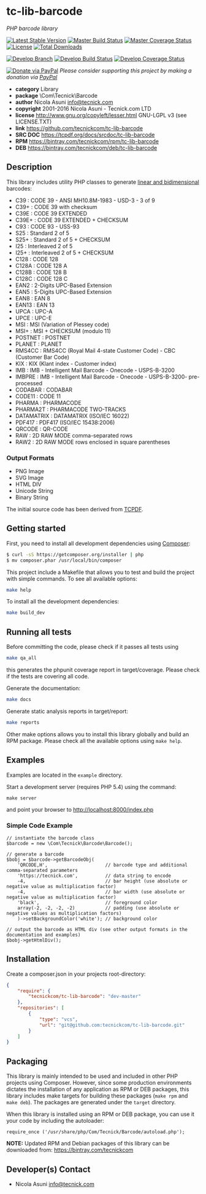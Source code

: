 # tc-lib-barcode
*PHP barcode library*

[![Latest Stable Version](https://poser.pugx.org/tecnickcom/tc-lib-barcode/version)](https://packagist.org/packages/tecnickcom/tc-lib-barcode)
[![Master Build Status](https://secure.travis-ci.org/tecnickcom/tc-lib-barcode.png?branch=master)](https://travis-ci.org/tecnickcom/tc-lib-barcode?branch=master)
[![Master Coverage Status](https://coveralls.io/repos/tecnickcom/tc-lib-barcode/badge.svg?branch=master&service=github)](https://coveralls.io/github/tecnickcom/tc-lib-barcode?branch=master)
[![License](https://poser.pugx.org/tecnickcom/tc-lib-barcode/license)](https://packagist.org/packages/tecnickcom/tc-lib-barcode)
[![Total Downloads](https://poser.pugx.org/tecnickcom/tc-lib-barcode/downloads)](https://packagist.org/packages/tecnickcom/tc-lib-barcode)

[![Develop Branch](https://img.shields.io/badge/-develop:-gray.svg)](https://github.com/tecnickcom/tc-lib-barcode/tree/develop)
[![Develop Build Status](https://secure.travis-ci.org/tecnickcom/tc-lib-barcode.png?branch=develop)](https://travis-ci.org/tecnickcom/tc-lib-barcode?branch=develop)
[![Develop Coverage Status](https://coveralls.io/repos/tecnickcom/tc-lib-barcode/badge.svg?branch=develop&service=github)](https://coveralls.io/github/tecnickcom/tc-lib-barcode?branch=develop)

[![Donate via PayPal](https://img.shields.io/badge/donate-paypal-87ceeb.svg)](https://www.paypal.com/cgi-bin/webscr?cmd=_donations&currency_code=GBP&business=paypal@tecnick.com&item_name=donation%20for%20tc-lib-barcode%20project)
*Please consider supporting this project by making a donation via [PayPal](https://www.paypal.com/cgi-bin/webscr?cmd=_donations&currency_code=GBP&business=paypal@tecnick.com&item_name=donation%20for%20tc-lib-barcode%20project)*

* **category**    Library
* **package**     \Com\Tecnick\Barcode
* **author**      Nicola Asuni <info@tecnick.com>
* **copyright**   2001-2016 Nicola Asuni - Tecnick.com LTD
* **license**     http://www.gnu.org/copyleft/lesser.html GNU-LGPL v3 (see LICENSE.TXT)
* **link**        https://github.com/tecnickcom/tc-lib-barcode
* **SRC DOC**     https://tcpdf.org/docs/srcdoc/tc-lib-barcode
* **RPM**         https://bintray.com/tecnickcom/rpm/tc-lib-barcode
* **DEB**         https://bintray.com/tecnickcom/deb/tc-lib-barcode

## Description

This library includes utility PHP classes to generate [linear and bidimensional](BARCODE_TYPES.md) barcodes:

* C39        : CODE 39 - ANSI MH10.8M-1983 - USD-3 - 3 of 9
* C39+       : CODE 39 with checksum
* C39E       : CODE 39 EXTENDED
* C39E+      : CODE 39 EXTENDED + CHECKSUM
* C93        : CODE 93 - USS-93
* S25        : Standard 2 of 5
* S25+       : Standard 2 of 5 + CHECKSUM
* I25        : Interleaved 2 of 5
* I25+       : Interleaved 2 of 5 + CHECKSUM
* C128       : CODE 128
* C128A      : CODE 128 A
* C128B      : CODE 128 B
* C128C      : CODE 128 C
* EAN2       : 2-Digits UPC-Based Extension
* EAN5       : 5-Digits UPC-Based Extension
* EAN8       : EAN 8
* EAN13      : EAN 13
* UPCA       : UPC-A
* UPCE       : UPC-E
* MSI        : MSI (Variation of Plessey code)
* MSI+       : MSI + CHECKSUM (modulo 11)
* POSTNET    : POSTNET
* PLANET     : PLANET
* RMS4CC     : RMS4CC (Royal Mail 4-state Customer Code) - CBC (Customer Bar Code)
* KIX        : KIX (Klant index - Customer index)
* IMB        : IMB - Intelligent Mail Barcode - Onecode - USPS-B-3200
* IMBPRE     : IMB - Intelligent Mail Barcode - Onecode - USPS-B-3200- pre-processed
* CODABAR    : CODABAR
* CODE11     : CODE 11
* PHARMA     : PHARMACODE
* PHARMA2T   : PHARMACODE TWO-TRACKS
* DATAMATRIX : DATAMATRIX (ISO/IEC 16022)
* PDF417     : PDF417 (ISO/IEC 15438:2006)
* QRCODE     : QR-CODE
* RAW        : 2D RAW MODE comma-separated rows
* RAW2       : 2D RAW MODE rows enclosed in square parentheses

### Output Formats

* PNG Image
* SVG Image
* HTML DIV
* Unicode String
* Binary String

The initial source code has been derived from [TCPDF](<http://www.tcpdf.org>).


## Getting started

First, you need to install all development dependencies using [Composer](https://getcomposer.org/):

```bash
$ curl -sS https://getcomposer.org/installer | php
$ mv composer.phar /usr/local/bin/composer
```

This project include a Makefile that allows you to test and build the project with simple commands.
To see all available options:

```bash
make help
```

To install all the development dependencies:

```bash
make build_dev
```

## Running all tests

Before committing the code, please check if it passes all tests using

```bash
make qa_all
```
this generates the phpunit coverage report in target/coverage.
Please check if the tests are covering all code.

Generate the documentation:

```bash
make docs
```

Generate static analysis reports in target/report:

```bash
make reports
```

Other make options allows you to install this library globally and build an RPM package.
Please check all the available options using `make help`.


## Examples

Examples are located in the `example` directory.

Start a development server (requires PHP 5.4) using the command:

```
make server
```

and point your browser to <http://localhost:8000/index.php>


### Simple Code Example

```
// instantiate the barcode class
$barcode = new \Com\Tecnick\Barcode\Barcode();

// generate a barcode
$bobj = $barcode->getBarcodeObj(
    'QRCODE,H',                     // barcode type and additional comma-separated parameters
    'https://tecnick.com',          // data string to encode
    -4,                             // bar height (use absolute or negative value as multiplication factor)
    -4,                             // bar width (use absolute or negative value as multiplication factor)
    'black',                        // foreground color
    array(-2, -2, -2, -2)           // padding (use absolute or negative values as multiplication factors)
    )->setBackgroundColor('white'); // background color

// output the barcode as HTML div (see other output formats in the documentation and examples)
$bobj->getHtmlDiv();
```


## Installation

Create a composer.json in your projects root-directory:

```json
{
    "require": {
        "tecnickcom/tc-lib-barcode": "dev-master"
    },
    "repositories": [
        {
            "type": "vcs",
            "url": "git@github.com:tecnickcom/tc-lib-barcode.git"
        }
    ]
}
```


## Packaging

This library is mainly intended to be used and included in other PHP projects using Composer.
However, since some production environments dictates the installation of any application as RPM or DEB packages,
this library includes make targets for building these packages (`make rpm` and `make deb`).
The packages are generated under the `target` directory.

When this library is installed using an RPM or DEB package, you can use it your code by including the autoloader:
```
require_once ('/usr/share/php/Com/Tecnick/Barcode/autoload.php');
```

**NOTE:** Updated RPM and Debian packages of this library can be downloaded from: https://bintray.com/tecnickcom

## Developer(s) Contact

* Nicola Asuni <info@tecnick.com>
